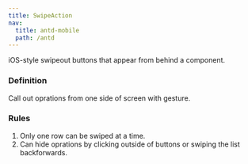 ```yaml
---
title: SwipeAction
nav:
  title: antd-mobile
  path: /antd
---
```


iOS-style swipeout buttons that appear from behind a component.

### Definition

Call out oprations from one side of screen with gesture.

### Rules
1. Only one row can be swiped at a time.
2. Can hide oprations by clicking outside of buttons or swiping the list backforwards.

<code src="./demo/basic.tsx" />

<API/>